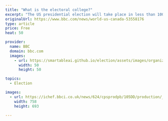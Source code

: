 ```yaml
---
title: "What is the electoral college?"
excerpt: "The US presidential election will take place in less than 100 days. But it's possible the candidate with the most votes from the public won't be the winner. This is because the president is not chosen directly by the voters, but what's known as the electoral college."
originalUrl: https://www.bbc.com/news/world-us-canada-53558176
type: article
price: Free
heat: 50

provider:
  name: BBC
  domain: bbc.com
  images:
    - url: https://smartableai.github.io/election/assets/images/organizations/bbc.com-50x50.jpg
      width: 50
      height: 50

topics:
  - Election

images:
  - url: https://ichef.bbci.co.uk/news/624/cpsprodpb/105DD/production/_113673076_us_electoral_colleges_map_v2_640_3x-nc.png
    width: 758
    height: 693

---
```



